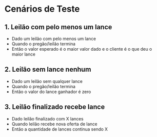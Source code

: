 # Cenários de Teste

## 1. Leilão com pelo menos um lance

- Dado um leilão com pelo menos um lance
- Quando o pregão/leilão termina
- Então o valor esperado é o maior valor dado e o cliente é o que deu o maior lance

## 2. Leilão sem lance nenhum

- Dado um leilão sem qualquer lance
- Quando o pregão/leilão termina
- Então o valor do lance ganhador é zero

## 3. Leilão finalizado recebe lance

- Dado leilão finalizado com X lances
- Quando leilão recebe nova oferta de lance
- Então a quantidade de lances continua sendo X
